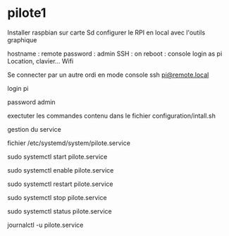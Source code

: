 # pilote1

Installer raspbian sur carte Sd
configurer le RPI en local avec l'outils graphique


hostname :  remote
password :  admin
SSH : on
reboot : console login as pi
Location, clavier...
Wifi

Se connecter par un autre ordi en mode console
ssh pi@remote.local

login pi

password admin

exectuter les commandes contenu dans le fichier configuration/intall.sh



gestion du service

fichier /etc/systemd/system/pilote.service

sudo systemctl start pilote.service

sudo systemctl enable pilote.service

sudo systemctl restart pilote.service

sudo systemctl stop pilote.service

sudo systemctl status pilote.service

journalctl -u pilote.service
